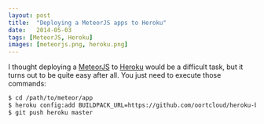 ```yaml
---
layout: post
title:  "Deploying a MeteorJS apps to Heroku"
date:   2014-05-03
tags: [MeteorJS, Heroku]
images: [meteorjs.png, heroku.png]
---
```


I thought deploying a [MeteorJS](http://www.meteor.com) to [Heroku](https://www.heroku.com) would be a difficult task, but it turns out to be quite easy after all.
You just need to execute those commands:

```bash
$ cd /path/to/meteor/app
$ heroku config:add BUILDPACK_URL=https://github.com/oortcloud/heroku-buildpack-meteorite.git
$ git push heroku master
```
